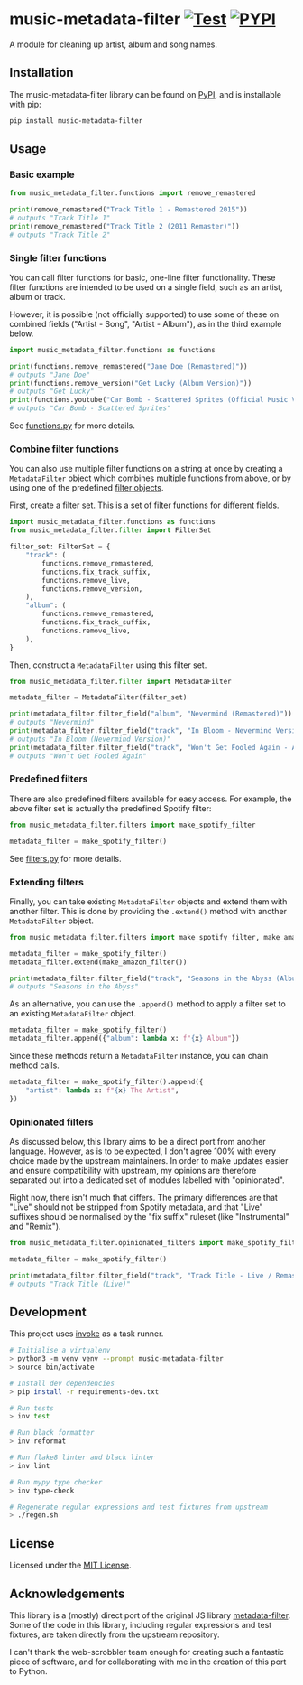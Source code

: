 # music-metadata-filter [![Test][workflowbadge]][workflow] [![PYPI][pypibadge]][PyPI]

A module for cleaning up artist, album and song names.

## Installation

The music-metadata-filter library can be found on [PyPI], and is installable with pip:

```sh
pip install music-metadata-filter
```

## Usage

### Basic example

```python
from music_metadata_filter.functions import remove_remastered

print(remove_remastered("Track Title 1 - Remastered 2015"))
# outputs "Track Title 1"
print(remove_remastered("Track Title 2 (2011 Remaster)"))
# outputs "Track Title 2"
```

### Single filter functions

You can call filter functions for basic, one-line filter functionality.
These filter functions are intended to be used on a single field, such as
an artist, album or track.

However, it is possible (not officially supported) to use some of these on
combined fields ("Artist - Song", "Artist - Album"), as in the third example below.

```python
import music_metadata_filter.functions as functions

print(functions.remove_remastered("Jane Doe (Remastered)"))
# outputs "Jane Doe"
print(functions.remove_version("Get Lucky (Album Version)"))
# outputs "Get Lucky"
print(functions.youtube("Car Bomb - Scattered Sprites (Official Music Video)"))
# outputs "Car Bomb - Scattered Sprites"
```

See [functions.py](music_metadata_filter/functions.py) for more details.

### Combine filter functions

You can also use multiple filter functions on a string at once by creating a
`MetadataFilter` object which combines multiple functions from above,
or by using one of the predefined [filter objects](#predefined-filters).

First, create a filter set. This is a set of filter functions for different
fields.

```python
import music_metadata_filter.functions as functions
from music_metadata_filter.filter import FilterSet

filter_set: FilterSet = {
    "track": (
        functions.remove_remastered,
        functions.fix_track_suffix,
        functions.remove_live,
        functions.remove_version,
    ),
    "album": (
        functions.remove_remastered,
        functions.fix_track_suffix,
        functions.remove_live,
    ),
}
```

Then, construct a `MetadataFilter` using this filter set.

```python
from music_metadata_filter.filter import MetadataFilter

metadata_filter = MetadataFilter(filter_set)

print(metadata_filter.filter_field("album", "Nevermind (Remastered)"))
# outputs "Nevermind"
print(metadata_filter.filter_field("track", "In Bloom - Nevermind Version"))
# outputs "In Bloom (Nevermind Version)"
print(metadata_filter.filter_field("track", "Won't Get Fooled Again - Album Version"))
# outputs "Won't Get Fooled Again"
```

### Predefined filters

There are also predefined filters available for easy access. For example,
the above filter set is actually the predefined Spotify filter:

```python
from music_metadata_filter.filters import make_spotify_filter

metadata_filter = make_spotify_filter()
```

See [filters.py](music_metadata_filter/filters.py) for more details.

### Extending filters

Finally, you can take existing `MetadataFilter` objects and extend them with another filter.
This is done by providing the `.extend()` method with another `MetadataFilter` object.

```python
from music_metadata_filter.filters import make_spotify_filter, make_amazon_filter

metadata_filter = make_spotify_filter()
metadata_filter.extend(make_amazon_filter())

print(metadata_filter.filter_field("track", "Seasons in the Abyss (Album Version)"))
# outputs "Seasons in the Abyss"
```

As an alternative, you can use the `.append()` method to apply a filter set to
an existing `MetadataFilter` object.

```python
metadata_filter = make_spotify_filter()
metadata_filter.append({"album": lambda x: f"{x} Album"})
```

Since these methods return a `MetadataFilter` instance, you can chain method calls.

```python
metadata_filter = make_spotify_filter().append({
    "artist": lambda x: f"{x} The Artist",
})
```

### Opinionated filters

As discussed below, this library aims to be a direct port from another language. However, as is to
be expected, I don't agree 100% with every choice made by the upstream maintainers. In order to
make updates easier and ensure compatibility with upstream, my opinions are therefore separated out
into a dedicated set of modules labelled with "opinionated".

Right now, there isn't much that differs. The primary differences are that "Live" should not be
stripped from Spotify metadata, and that "Live" suffixes should be normalised by the "fix suffix"
ruleset (like "Instrumental" and "Remix").

```python
from music_metadata_filter.opinionated_filters import make_spotify_filter

metadata_filter = make_spotify_filter()

print(metadata_filter.filter_field("track", "Track Title - Live / Remastered"))
# outputs "Track Title (Live)"
```

## Development

This project uses [invoke] as a task runner.

```sh
# Initialise a virtualenv
> python3 -m venv venv --prompt music-metadata-filter
> source bin/activate

# Install dev dependencies
> pip install -r requirements-dev.txt

# Run tests
> inv test

# Run black formatter
> inv reformat

# Run flake8 linter and black linter
> inv lint

# Run mypy type checker
> inv type-check

# Regenerate regular expressions and test fixtures from upstream
> ./regen.sh
```

## License

Licensed under the [MIT License](LICENSE.md).

## Acknowledgements

This library is a (mostly) direct port of the original JS library
[metadata-filter](https://github.com/web-scrobbler/metadata-filter).
Some of the code in this library, including regular expressions and test fixtures,
are taken directly from the upstream repository.

I can't thank the web-scrobbler team enough for creating such a fantastic
piece of software, and for collaborating with me in the creation of this
port to Python.

<!-- Badges -->

[pypibadge]: https://img.shields.io/pypi/v/music-metadata-filter
[workflowbadge]: https://img.shields.io/github/workflow/status/djmattyg007/music-metadata-filter/Test?label=test

<!-- Related pages -->

[PyPI]: https://pypi.org/project/music-metadata-filter
[workflow]: https://github.com/djmattyg007/music-metadata-filter/actions?query=workflow%3ATest
[invoke]: https://github.com/pyinvoke/invoke
